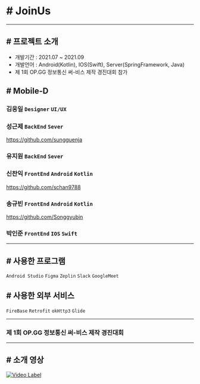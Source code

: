 # # JoinUs
*****
## # 프로젝트 소개
- 개발기간 : 2021.07 ~ 2021.09
- 개발언어 : Android(Kotlin), IOS(Swift), Server(SpringFramework, Java)
- 제 1회 OP.GG 정보통신 써-비스 제작 경진대회 참가
## # Mobile-D
### 김웅일 `Designer` `UI/UX`
### 성근제 `BackEnd` `Sever`
https://github.com/sungguenja
### 유지원 `BackEnd` `Sever`
### 신찬익 `FrontEnd` `Android` `Kotlin`
https://github.com/schan9788
### 송규빈 `FrontEnd` `Android` `Kotlin`
https://github.com/Songgyubin
### 박인준 `FrontEnd` `IOS` `Swift`

*****
## # 사용한 프로그램
`Android Studio` `Figma` `Zeplin` `Slack` `GoogleMeet` 
## # 사용한 외부 서비스
`FireBase` `Retrofit` `okHttp3` `Glide` 
*****
### 제 1회 OP.GG 정보통신 써-비스 제작 경진대회

*****

## # 소개 영상

[![Video Label](http://img.youtube.com/vi/F0Czi8IJsdE/0.jpg)](https://youtu.be/F0Czi8IJsdE)
